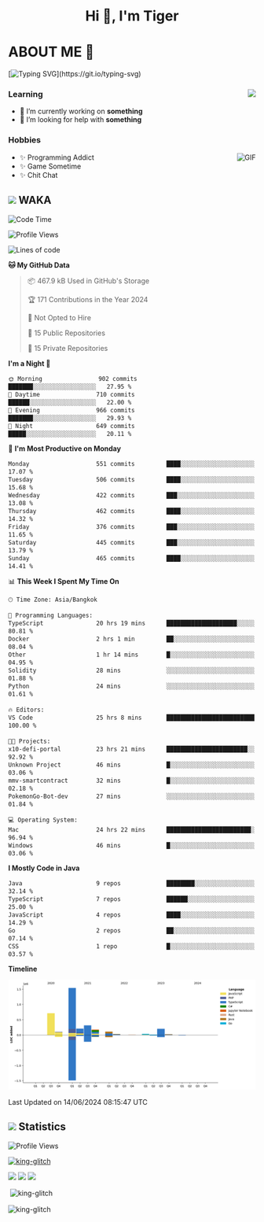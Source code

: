 <h1 align="center">Hi 👋, I'm Tiger</h1>




# ABOUT ME 💬

[![Typing SVG](https://readme-typing-svg.herokuapp.com?color=22F771&vCenter=true&lines=A+perssionate+developer+from+nowhere.)](https://git.io/typing-svg)

<div>
 <img align="right" src="https://spotify-github-profile.vercel.app/api/view?uid=12129734423&cover_image=false&theme=default&bar_color=22d016&bar_color_cover=true" />
 <h3>Learning</h3>
 
 <ul>
  <li>🔭 I’m currently working on <b>something</b></li>
  <li>🤝 I’m looking for help with <b>something</b></li>
 </ul>
 
</div>
<div>
 <h3>Hobbies</h3>
 <img align="right" height="475px"  alt="GIF" src="https://i.pinimg.com/originals/1f/b7/db/1fb7dbee557e5ed509f7517da8a84d58.gif" />
 <ul>
  <li>✨ Programming Addict</li>
  <li>✨ Game Sometime</li>
  <li>✨ Chit Chat</li>
 </ul>
 
</div>



## <img height="40" src="https://raw.githubusercontent.com/innng/innng/master/assets/kyubey.gif"/> WAKA

<!--START_SECTION:waka-->
![Code Time](http://img.shields.io/badge/Code%20Time-1%2C961%20hrs%2013%20mins-blue)

![Profile Views](http://img.shields.io/badge/Profile%20Views-8-blue)

![Lines of code](https://img.shields.io/badge/From%20Hello%20World%20I%27ve%20Written-3.4%20million%20lines%20of%20code-blue)

**🐱 My GitHub Data** 

> 📦 467.9 kB Used in GitHub's Storage 
 > 
> 🏆 171 Contributions in the Year 2024
 > 
> 🚫 Not Opted to Hire
 > 
> 📜 15 Public Repositories 
 > 
> 🔑 15 Private Repositories 
 > 
**I'm a Night 🦉** 

```text
🌞 Morning                902 commits         ███████░░░░░░░░░░░░░░░░░░   27.95 % 
🌆 Daytime                710 commits         ██████░░░░░░░░░░░░░░░░░░░   22.00 % 
🌃 Evening                966 commits         ███████░░░░░░░░░░░░░░░░░░   29.93 % 
🌙 Night                  649 commits         █████░░░░░░░░░░░░░░░░░░░░   20.11 % 
```
📅 **I'm Most Productive on Monday** 

```text
Monday                   551 commits         ████░░░░░░░░░░░░░░░░░░░░░   17.07 % 
Tuesday                  506 commits         ████░░░░░░░░░░░░░░░░░░░░░   15.68 % 
Wednesday                422 commits         ███░░░░░░░░░░░░░░░░░░░░░░   13.08 % 
Thursday                 462 commits         ████░░░░░░░░░░░░░░░░░░░░░   14.32 % 
Friday                   376 commits         ███░░░░░░░░░░░░░░░░░░░░░░   11.65 % 
Saturday                 445 commits         ███░░░░░░░░░░░░░░░░░░░░░░   13.79 % 
Sunday                   465 commits         ████░░░░░░░░░░░░░░░░░░░░░   14.41 % 
```


📊 **This Week I Spent My Time On** 

```text
🕑︎ Time Zone: Asia/Bangkok

💬 Programming Languages: 
TypeScript               20 hrs 19 mins      ████████████████████░░░░░   80.81 % 
Docker                   2 hrs 1 min         ██░░░░░░░░░░░░░░░░░░░░░░░   08.04 % 
Other                    1 hr 14 mins        █░░░░░░░░░░░░░░░░░░░░░░░░   04.95 % 
Solidity                 28 mins             ░░░░░░░░░░░░░░░░░░░░░░░░░   01.88 % 
Python                   24 mins             ░░░░░░░░░░░░░░░░░░░░░░░░░   01.61 % 

🔥 Editors: 
VS Code                  25 hrs 8 mins       █████████████████████████   100.00 % 

🐱‍💻 Projects: 
x10-defi-portal          23 hrs 21 mins      ███████████████████████░░   92.92 % 
Unknown Project          46 mins             █░░░░░░░░░░░░░░░░░░░░░░░░   03.06 % 
mmv-smartcontract        32 mins             █░░░░░░░░░░░░░░░░░░░░░░░░   02.18 % 
PokemonGo-Bot-dev        27 mins             ░░░░░░░░░░░░░░░░░░░░░░░░░   01.84 % 

💻 Operating System: 
Mac                      24 hrs 22 mins      ████████████████████████░   96.94 % 
Windows                  46 mins             █░░░░░░░░░░░░░░░░░░░░░░░░   03.06 % 
```

**I Mostly Code in Java** 

```text
Java                     9 repos             ████████░░░░░░░░░░░░░░░░░   32.14 % 
TypeScript               7 repos             ██████░░░░░░░░░░░░░░░░░░░   25.00 % 
JavaScript               4 repos             ████░░░░░░░░░░░░░░░░░░░░░   14.29 % 
Go                       2 repos             ██░░░░░░░░░░░░░░░░░░░░░░░   07.14 % 
CSS                      1 repo              █░░░░░░░░░░░░░░░░░░░░░░░░   03.57 % 
```



**Timeline**

![Lines of Code chart](https://raw.githubusercontent.com/king-glitch/king-glitch/main/assets/bar_graph.png)


 Last Updated on 14/06/2024 08:15:47 UTC
<!--END_SECTION:waka-->
## <img height="40" src="https://raw.githubusercontent.com/innng/innng/master/assets/kyubey.gif"/> Statistics
![Profile Views](https://komarev.com/ghpvc/?username=king-glitch)  

<p align="left"> 
 <a href="https://github.com/ryo-ma/github-profile-trophy">
  <img src="https://github-profile-trophy.vercel.app/?username=king-glitch&theme=dracula" alt="king-glitch" />
 </a> </p>

![](https://github-profile-summary-cards.vercel.app/api/cards/profile-details?username=king-glitch&theme=dracula)
![](https://github-profile-summary-cards.vercel.app/api/cards/stats?username=king-glitch&theme=dracula) 
![](https://github-profile-summary-cards.vercel.app/api/cards/productive-time?username=king-glitch&theme=dracula)


<p>&nbsp;<img align="center" src="https://github-readme-stats.vercel.app/api?username=king-glitch&theme=dracula" alt="king-glitch" /></p>

<p><img align="center" src="https://github-readme-streak-stats.herokuapp.com/?user=king-glitch&theme=dracula" alt="king-glitch" /></p>
